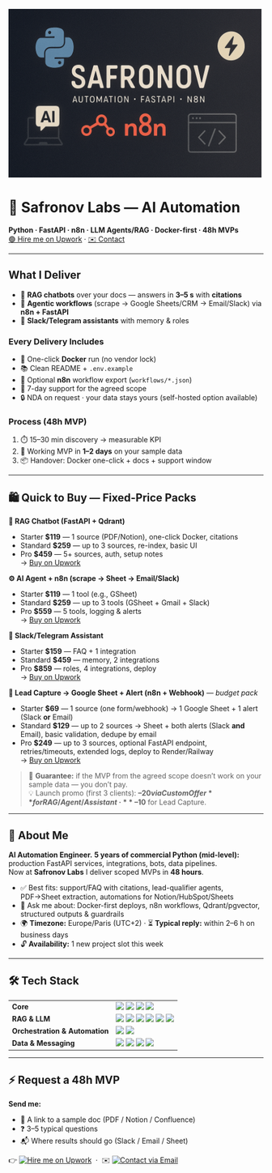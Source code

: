 <p align="left">
  <img src="assets/1.png"
       alt="Safronov Labs — AI Automation · Python · FastAPI · n8n · RAG"
       width="500">
</p>
<h1 align="left">🚀 Safronov Labs — AI Automation</h1>
<p align="left">
  <strong>Python · FastAPI · n8n · LLM Agents/RAG · Docker-first · 48h MVPs</strong><br>
  <a href="UPWORK_URL">🟢 Hire me on Upwork</a> · <a href="mailto:EMAIL">✉️ Contact</a>
</p>

---
## What I Deliver
- 🤖 **RAG chatbots** over your docs — answers in <strong>3–5 s</strong> with <strong>citations</strong>
- 🔧 **Agentic workflows** (scrape → Google Sheets/CRM → Email/Slack) via <strong>n8n + FastAPI</strong>
- 💬 **Slack/Telegram assistants** with memory & roles

### Every Delivery Includes
- 🐳 One-click <strong>Docker</strong> run (no vendor lock)
- 📚 Clean README + <code>.env.example</code>
- 🔁 Optional <strong>n8n</strong> workflow export (<code>workflows/*.json</code>)
- 🛟 7-day support for the agreed scope
- 🔒 NDA on request · your data stays yours (self-hosted option available)

### Process (48h MVP)
1. ⏱️ 15–30 min discovery → measurable KPI  
2. 🧩 Working MVP in <strong>1–2 days</strong> on your sample data  
3. 📦 Handover: Docker one-click + docs + support window

---

## 🛍️ Quick to Buy — Fixed-Price Packs

**📄 RAG Chatbot (FastAPI + Qdrant)**  
- Starter **$119** — 1 source (PDF/Notion), one-click Docker, citations  
- Standard **$259** — up to 3 sources, re-index, basic UI  
- Pro **$459** — 5+ sources, auth, setup notes  
→ <a href="UPWORK_URL">Buy on Upwork</a>

**⚙️ AI Agent + n8n (scrape → Sheet → Email/Slack)**  
- Starter **$119** — 1 tool (e.g., GSheet)  
- Standard **$259** — up to 3 tools (GSheet + Gmail + Slack)  
- Pro **$559** — 5 tools, logging & alerts  
→ <a href="UPWORK_URL">Buy on Upwork</a>

**💬 Slack/Telegram Assistant**  
- Starter **$159** — FAQ + 1 integration  
- Standard **$459** — memory, 2 integrations  
- Pro **$859** — roles, 4 integrations, deploy  
→ <a href="UPWORK_URL">Buy on Upwork</a>

**🧾 Lead Capture → Google Sheet + Alert (n8n + Webhook)** — <em>budget pack</em>  
- Starter **$69** — 1 source (one form/webhook) → 1 Google Sheet + 1 alert (Slack <strong>or</strong> Email)  
- Standard **$129** — up to 2 sources → Sheet + both alerts (Slack <strong>and</strong> Email), basic validation, dedupe by email  
- Pro **$249** — up to 3 sources, optional FastAPI endpoint, retries/timeouts, extended logs, deploy to Render/Railway  
→ <a href="UPWORK_URL">Buy on Upwork</a>

> 🎯 **Guarantee:** if the MVP from the agreed scope doesn’t work on your sample data — you don’t pay.  
> 💡 Launch promo (first 3 clients): **–$20 via Custom Offer** for RAG/Agent/Assistant · **–$10** for Lead Capture.

---

## 💫 About Me
**AI Automation Engineer.** **5 years of commercial Python (mid-level):** production FastAPI services, integrations, bots, data pipelines.  
Now at <strong>Safronov Labs</strong> I deliver scoped MVPs in <strong>48 hours</strong>.

- ✅ Best fits: support/FAQ with citations, lead-qualifier agents, PDF→Sheet extraction, automations for Notion/HubSpot/Sheets  
- 🧰 Ask me about: Docker-first deploys, n8n workflows, Qdrant/pgvector, structured outputs & guardrails  
- 🌍 <strong>Timezone:</strong> Europe/Paris (UTC+2) · ⏳ <strong>Typical reply:</strong> within 2–6 h on business days  
- 🔓 <strong>Availability:</strong> 1 new project slot this week

---

## 🛠️ Tech Stack

<table>
  <tr>
    <td><strong>Core</strong></td>
    <td>
      <img src="https://img.shields.io/badge/Python-3.11-3670A0?style=for-the-badge&logo=python&logoColor=ffdd54" />
      <img src="https://img.shields.io/badge/FastAPI-Ready-009688?style=for-the-badge&logo=fastapi&logoColor=white" />
      <img src="https://img.shields.io/badge/Docker-One--Click-0db7ed?style=for-the-badge&logo=docker&logoColor=white" />
      <img src="https://img.shields.io/badge/GitHub%20Actions-CI-2088FF?style=for-the-badge&logo=githubactions&logoColor=white" />
    </td>
  </tr>
  <tr>
    <td><strong>RAG &amp; LLM</strong></td>
    <td>
      <img src="https://img.shields.io/badge/LangChain-Tools-2C2C2C?style=for-the-badge" />
      <img src="https://img.shields.io/badge/LlamaIndex-Retrieval-111827?style=for-the-badge" />
      <img src="https://img.shields.io/badge/Qdrant-Vector%20DB-FF6B6B?style=for-the-badge" />
      <img src="https://img.shields.io/badge/pgvector-Postgres-336791?style=for-the-badge&logo=postgresql&logoColor=white" />
      <img src="https://img.shields.io/badge/Chroma-DB-333333?style=for-the-badge" />
      <img src="https://img.shields.io/badge/OpenAI-API-412991?style=for-the-badge&logo=openai&logoColor=white" />
    </td>
  </tr>
  <tr>
    <td><strong>Orchestration &amp; Automation</strong></td>
    <td>
      <img src="https://img.shields.io/badge/n8n-Workflows-F03?style=for-the-badge&logo=n8n&logoColor=white" />
      <img src="https://img.shields.io/badge/Playwright-Automation-2EAD33?style=for-the-badge&logo=playwright&logoColor=white" />
    </td>
  </tr>
  <tr>
    <td><strong>Data &amp; Messaging</strong></td>
    <td>
      <img src="https://img.shields.io/badge/PostgreSQL-DB-336791?style=for-the-badge&logo=postgresql&logoColor=white" />
      <img src="https://img.shields.io/badge/Redis-Cache-D82C20?style=for-the-badge&logo=redis&logoColor=white" />
      <img src="https://img.shields.io/badge/Slack-Apps-4A154B?style=for-the-badge&logo=slack&logoColor=white" />
      <img src="https://img.shields.io/badge/Telegram-Bots-26A5E4?style=for-the-badge&logo=telegram&logoColor=white" />
    </td>
  </tr>
</table>

---

## ⚡ Request a 48h MVP
<a id="request-mvp"></a>

**Send me:**
- 📄 A link to a sample doc (PDF / Notion / Confluence)
- ❓ 3–5 typical questions
- 📬 Where results should go (Slack / Email / Sheet)

<p align="left">
  👉 <a href="UPWORK_URL"><img alt="Hire me on Upwork" src="https://img.shields.io/badge/Hire%20me%20on-Upwork-17a500?logo=upwork&logoColor=white"></a>
  &nbsp;·&nbsp;
  ✉️ <a href="mailto:EMAIL?subject=48h%20MVP%20request&body=Hi%2C%20here%20is%20a%20link%20to%20our%20doc%20and%203-5%20questions."><img alt="Contact via Email" src="https://img.shields.io/badge/Contact-Email-0ea5e9"></a>
</p>
